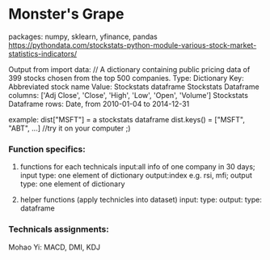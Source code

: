 # Monster's Grape
packages: numpy, sklearn, yfinance, pandas
https://pythondata.com/stockstats-python-module-various-stock-market-statistics-indicators/

Output from import data: 
// A dictionary containing public pricing data of 399 stocks chosen from the top 500 companies.
Type: Dictionary
Key: Abbreviated stock name
Value: Stockstats dataframe
Stockstats Dataframe columns: ['Adj Close', 'Close', 'High', 'Low', 'Open', 'Volume']
Stockstats Dataframe rows: Date, from 2010-01-04 to 2014-12-31


example: 
dist["MSFT"] = a stockstats dataframe
dist.keys() = ["MSFT", "ABT", ...]
//try it on your computer ;)


### Function specifics:

1. functions for each technicals
input:all info of one company in 30 days; input type: one element of dictionary 
output:index e.g. rsi, mfi; output type: one element of dictionary

2. helper functions (apply technicles into dataset)
input:  type:
output:  type: dataframe


### Technicals assignments:

Mohao Yi: MACD, DMI, KDJ

